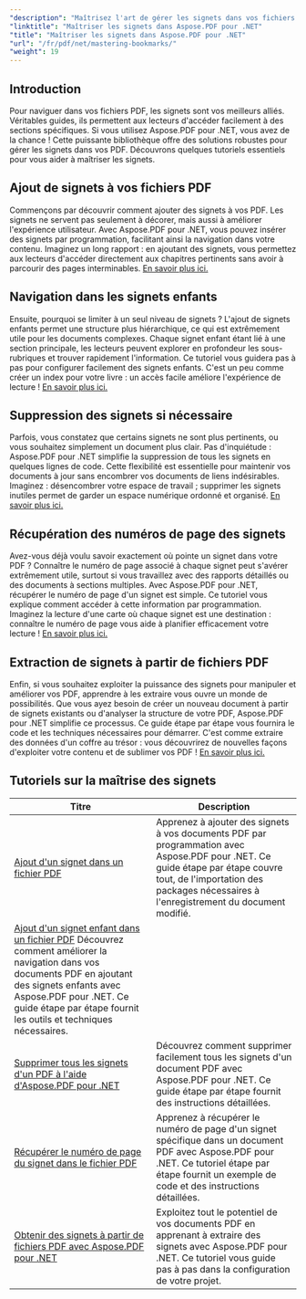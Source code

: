 ```yaml
---
"description": "Maîtrisez l'art de gérer les signets dans vos fichiers PDF avec Aspose.PDF pour .NET. Nos tutoriels couvrent tout, de l'ajout à la suppression de signets en toute simplicité."
"linktitle": "Maîtriser les signets dans Aspose.PDF pour .NET"
"title": "Maîtriser les signets dans Aspose.PDF pour .NET"
"url": "/fr/pdf/net/mastering-bookmarks/"
"weight": 19
---
```


## Introduction

Pour naviguer dans vos fichiers PDF, les signets sont vos meilleurs alliés. Véritables guides, ils permettent aux lecteurs d'accéder facilement à des sections spécifiques. Si vous utilisez Aspose.PDF pour .NET, vous avez de la chance ! Cette puissante bibliothèque offre des solutions robustes pour gérer les signets dans vos PDF. Découvrons quelques tutoriels essentiels pour vous aider à maîtriser les signets.

## Ajout de signets à vos fichiers PDF

Commençons par découvrir comment ajouter des signets à vos PDF. Les signets ne servent pas seulement à décorer, mais aussi à améliorer l'expérience utilisateur. Avec Aspose.PDF pour .NET, vous pouvez insérer des signets par programmation, facilitant ainsi la navigation dans votre contenu. Imaginez un long rapport : en ajoutant des signets, vous permettez aux lecteurs d'accéder directement aux chapitres pertinents sans avoir à parcourir des pages interminables. [En savoir plus ici.](./adding-bookmark/)

## Navigation dans les signets enfants

Ensuite, pourquoi se limiter à un seul niveau de signets ? L'ajout de signets enfants permet une structure plus hiérarchique, ce qui est extrêmement utile pour les documents complexes. Chaque signet enfant étant lié à une section principale, les lecteurs peuvent explorer en profondeur les sous-rubriques et trouver rapidement l'information. Ce tutoriel vous guidera pas à pas pour configurer facilement des signets enfants. C'est un peu comme créer un index pour votre livre : un accès facile améliore l'expérience de lecture ! [En savoir plus ici.](./adding-child-bookmark/)

## Suppression des signets si nécessaire

Parfois, vous constatez que certains signets ne sont plus pertinents, ou vous souhaitez simplement un document plus clair. Pas d'inquiétude : Aspose.PDF pour .NET simplifie la suppression de tous les signets en quelques lignes de code. Cette flexibilité est essentielle pour maintenir vos documents à jour sans encombrer vos documents de liens indésirables. Imaginez : désencombrer votre espace de travail ; supprimer les signets inutiles permet de garder un espace numérique ordonné et organisé. [En savoir plus ici.](./remove-all-bookmarks/)

## Récupération des numéros de page des signets

Avez-vous déjà voulu savoir exactement où pointe un signet dans votre PDF ? Connaître le numéro de page associé à chaque signet peut s'avérer extrêmement utile, surtout si vous travaillez avec des rapports détaillés ou des documents à sections multiples. Avec Aspose.PDF pour .NET, récupérer le numéro de page d'un signet est simple. Ce tutoriel vous explique comment accéder à cette information par programmation. Imaginez la lecture d'une carte où chaque signet est une destination : connaître le numéro de page vous aide à planifier efficacement votre lecture ! [En savoir plus ici.](./retrieve-bookmark-page-number/)

## Extraction de signets à partir de fichiers PDF

Enfin, si vous souhaitez exploiter la puissance des signets pour manipuler et améliorer vos PDF, apprendre à les extraire vous ouvre un monde de possibilités. Que vous ayez besoin de créer un nouveau document à partir de signets existants ou d'analyser la structure de votre PDF, Aspose.PDF pour .NET simplifie ce processus. Ce guide étape par étape vous fournira le code et les techniques nécessaires pour démarrer. C'est comme extraire des données d'un coffre au trésor : vous découvrirez de nouvelles façons d'exploiter votre contenu et de sublimer vos PDF ! [En savoir plus ici.](./get-bookmarks-from-pdf-files/)

## Tutoriels sur la maîtrise des signets
| Titre | Description |
| --- | --- | 
| [Ajout d'un signet dans un fichier PDF](./adding-bookmark/) | Apprenez à ajouter des signets à vos documents PDF par programmation avec Aspose.PDF pour .NET. Ce guide étape par étape couvre tout, de l'importation des packages nécessaires à l'enregistrement du document modifié. |  
| [Ajout d'un signet enfant dans un fichier PDF](./adding-child-bookmark/) Découvrez comment améliorer la navigation dans vos documents PDF en ajoutant des signets enfants avec Aspose.PDF pour .NET. Ce guide étape par étape fournit les outils et techniques nécessaires. |  
| [Supprimer tous les signets d'un PDF à l'aide d'Aspose.PDF pour .NET](./remove-all-bookmarks/) | Découvrez comment supprimer facilement tous les signets d'un document PDF avec Aspose.PDF pour .NET. Ce guide étape par étape fournit des instructions détaillées. |  
| [Récupérer le numéro de page du signet dans le fichier PDF](./retrieve-bookmark-page-number/) | Apprenez à récupérer le numéro de page d'un signet spécifique dans un document PDF avec Aspose.PDF pour .NET. Ce tutoriel étape par étape fournit un exemple de code et des instructions détaillées. |  
| [Obtenir des signets à partir de fichiers PDF avec Aspose.PDF pour .NET](./get-bookmarks-from-pdf-files/) | Exploitez tout le potentiel de vos documents PDF en apprenant à extraire des signets avec Aspose.PDF pour .NET. Ce tutoriel vous guide pas à pas dans la configuration de votre projet. |